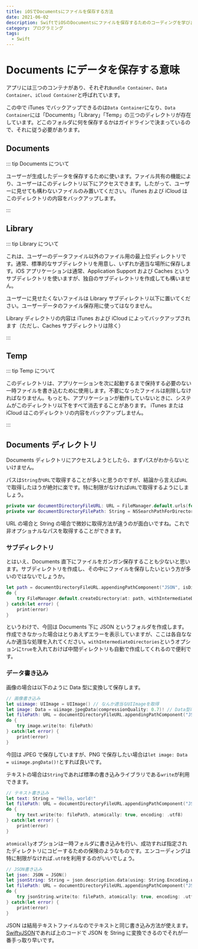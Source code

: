 ```yaml
---
title: iOSでDocumentsにファイルを保存する方法
date: 2021-06-02
description: SwiftでiOSのDocumentsにファイルを保存するためのコーディングを学びます
category: プログラミング
tags:
  - Swift
---
```


# Documents にデータを保存する意味

アプリには三つのコンテナがあり、それぞれ`Bundle Container`、`Data Container`、`iCloud Container`と呼ばれています。

この中で iTunes でバックアップできるのは`Data Container`になり、`Data Container`には「Documents」「Library」「Temp」の三つのディレクトリが存在しています。どこのフォルダに何を保存するかはガイドラインで決まっているので、それに従う必要があります。

## Documents

::: tip Documents について

ユーザーが生成したデータを保存するために使います。ファイル共有の機能により、ユーザーはこのディレクトリ以下にアクセスできます。したがって、ユーザーに見せても構わないファイルのみ置いてください。
iTunes および iCloud はこのディレクトリの内容をバックアップします。

:::

## Library

::: tip Library について

これは、ユーザーのデータファイル以外のファイル用の最上位ディレクトリです。通常、標準的なサブディレクトリを用意し、いずれか適当な場所に保存します。iOS アプリケーションは通常、Application Support および Caches というサブディレクトリを使いますが、独自のサブディレクトリを作成しても構いません。

ユーザーに見せたくないファイルは Library サブディレクトリ以下に置いてください。ユーザーデータのファイル保存用に使ってはなりません。

Library ディレクトリの内容は iTunes および iCloud によってバックアップされます（ただし、Caches サブディレクトリは除く）

:::

## Temp

::: tip Temp について

このディレクトリは、アプリケーションを次に起動するまで保持する必要のない一時ファイルを書き込むために使用します。不要になったファイルは削除しなければなりません。もっとも、アプリケーションが動作していないときに、システムがこのディレクトリ以下をすべて消去することがあります。
iTunes または iCloud はこのディレクトリの内容をバックアップしません。

:::

## Documents ディレクトリ

Documents ディレクトリにアクセスしようとしたら、まずパスがわからないといけません。

パスは`String`か`URL`で取得することが多いと思うのですが、結論から言えば`URL`で取得したほうが絶対に楽です。特に制限がなければ`URL`で取得するようにしましょう。

```swift
private var documentDirectoryFileURL: URL = FileManager.default.urls(for: .documentDirectory, in: .userDomainMask)[0]
private var documentDirectoryFilePath: String = NSSearchPathForDirectoriesInDomains(.documentDirectory, .userDomainMask, true)[0]
```

URL の場合と String の場合で微妙に取得方法が違うのが面白いですね。これで非オプショナルなパスを取得することができます。

### サブディレクトリ

とはいえ、Documents 直下にファイルをガンガン保存することも少ないと思います。サブディレクトリを作成し、その中にファイルを保存したいという方が多いのではないでしょうか。

```swift
let path = documentDirectoryFileURL.appendingPathComponent("JSON", isDirectory: true)
do {
    try FileManager.default.createDirectory(at: path, withIntermediateDirectories: true, attributes: nil)
} catch(let error) {
    print(error)
}
```

というわけで、今回は Documents 下に JSON というフォルダを作成します。作成できなかった場合はとりあえずエラーを表示していますが、ここは各自ななんか適当な処理を入れてください。`withIntermediateDirectories`というオプションに`true`を入れておけば中間ディレクトリも自動で作成してくれるので便利です。

### データ書き込み

画像の場合は以下のように Data 型に変換して保存します。

```swift
// 画像書き込み
let uiimage: UIImage = UIImage() // なんか適当なUIImageを取得
let image: Data = uiimage.jpegData(compressionQuality: 0.7)! // Data型に変換
let filePath: URL = documentDirectoryFileURL.appendingPathComponent("JSON/default.jpeg")
do {
    try image.write(to: filePath)
} catch(let error) {
    print(error)
}
```

今回は JPEG で保存していますが、PNG で保存したい場合は`let image: Data = uiimage.pngData()!`とすれば良いです。

テキストの場合は`String`であれば標準の書き込みライブラリである`write`が利用できます。

```swift
// テキスト書き込み
let text: String = "Hello, world!"
let filePath: URL = documentDirectoryFileURL.appendingPathComponent("JSON/default.txt")
do {
    try text.write(to: filePath, atomically: true, encoding: .utf8)
} catch(let error) {
    print(error)
}
```

`atomically`オプションは一時フォルダに書き込みを行い、成功すれば指定されたディレクトリにコピーするための保険のようなものです。エンコーディングは特に制限がなければ`.utf8`を利用するのがいいでしょう。

```swift
// JSON書き込み
let json: JSON = JSON()
let jsonString: String = json.description.data(using: String.Encoding.utf8)!
let filePath: URL = documentDirectoryFileURL.appendingPathComponent("JSON/default.json")
do {
    try jsonString.write(to: filePath, atomically: true, encoding: .utf8)
} catch(let error) {
    print(error)
}
```

JSON は結局テキストファイルなのでテキストと同じ書き込み方法が使えます。[SwiftyJSON](https://github.com/SwiftyJSON/SwiftyJSON)であれば上のコードで JSON を String に変換できるのでそれが一番手っ取り早いです。
